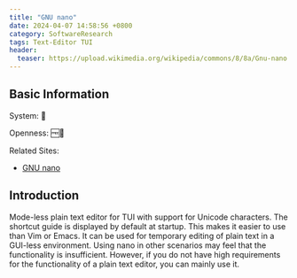 ```yaml
---
title: "GNU nano"
date: 2024-04-07 14:58:56 +0800
category: SoftwareResearch
tags: Text-Editor TUI
header:
  teaser: https://upload.wikimedia.org/wikipedia/commons/8/8a/Gnu-nano.svg
---
```


## Basic Information

System: 🐧

Openness: 🆓📖

Related Sites:

* [GNU nano](https://www.nano-editor.org/)

## Introduction

Mode-less plain text editor for TUI with support for Unicode characters. The shortcut guide is displayed by default at startup. This makes it easier to use than Vim or Emacs. It can be used for temporary editing of plain text in a GUI-less environment. Using nano in other scenarios may feel that the functionality is insufficient. However, if you do not have high requirements for the functionality of a plain text editor, you can mainly use it.
